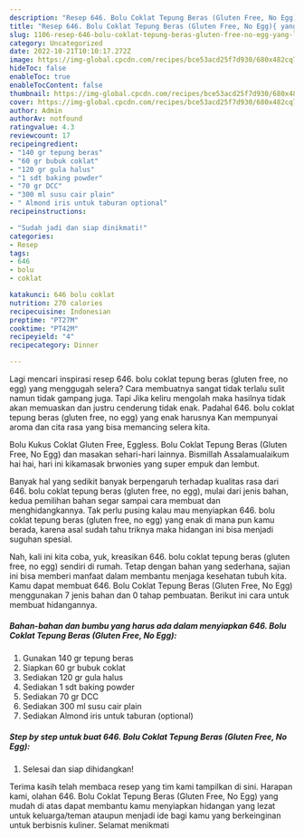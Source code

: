```yaml
---
description: "Resep 646. Bolu Coklat Tepung Beras (Gluten Free, No Egg){ yang Lezat Sekali,  Menu Buat lebaran"
title: "Resep 646. Bolu Coklat Tepung Beras (Gluten Free, No Egg){ yang Lezat Sekali,  Menu Buat lebaran"
slug: 1106-resep-646-bolu-coklat-tepung-beras-gluten-free-no-egg-yang-lezat-sekali-menu-buat-lebaran
category: Uncategorized
date: 2022-10-21T10:10:17.272Z
image: https://img-global.cpcdn.com/recipes/bce53acd25f7d930/680x482cq70/646-bolu-coklat-tepung-beras-gluten-free-no-egg-foto-resep-utama.jpg
hideToc: false
enableToc: true
enableTocContent: false
thumbnail: https://img-global.cpcdn.com/recipes/bce53acd25f7d930/680x482cq70/646-bolu-coklat-tepung-beras-gluten-free-no-egg-foto-resep-utama.jpg
cover: https://img-global.cpcdn.com/recipes/bce53acd25f7d930/680x482cq70/646-bolu-coklat-tepung-beras-gluten-free-no-egg-foto-resep-utama.jpg
author: Admin
authorAv: notfound
ratingvalue: 4.3
reviewcount: 17
recipeingredient:
- "140 gr tepung beras"
- "60 gr bubuk coklat"
- "120 gr gula halus"
- "1 sdt baking powder"
- "70 gr DCC"
- "300 ml susu cair plain"
- " Almond iris untuk taburan optional"
recipeinstructions:

- "Sudah jadi dan siap dinikmati!"
categories:
- Resep
tags:
- 646
- bolu
- coklat

katakunci: 646 bolu coklat 
nutrition: 270 calories
recipecuisine: Indonesian
preptime: "PT27M"
cooktime: "PT42M"
recipeyield: "4"
recipecategory: Dinner

---
```



Lagi mencari inspirasi resep 646. bolu coklat tepung beras (gluten free, no egg) yang menggugah selera? Cara membuatnya sangat tidak terlalu sulit namun tidak gampang juga. Tapi Jika keliru mengolah maka hasilnya tidak akan memuaskan dan justru cenderung tidak enak. Padahal 646. bolu coklat tepung beras (gluten free, no egg) yang enak harusnya Kan mempunyai aroma dan cita rasa yang bisa memancing selera kita.


Bolu Kukus Coklat Gluten Free, Eggless. Bolu Coklat Tepung Beras (Gluten Free, No Egg) dan masakan sehari-hari lainnya. Bismillah Assalamualaikum hai hai, hari ini kikamasak brwonies yang super empuk dan lembut.

Banyak hal yang sedikit banyak berpengaruh terhadap kualitas rasa dari 646. bolu coklat tepung beras (gluten free, no egg), mulai dari jenis bahan, kedua pemilihan bahan segar sampai cara membuat dan menghidangkannya. Tak perlu pusing kalau mau menyiapkan 646. bolu coklat tepung beras (gluten free, no egg) yang enak di mana pun kamu berada, karena asal sudah tahu triknya maka hidangan ini bisa menjadi suguhan spesial.


Nah, kali ini kita coba, yuk, kreasikan 646. bolu coklat tepung beras (gluten free, no egg) sendiri di rumah. Tetap dengan bahan yang sederhana, sajian ini bisa memberi manfaat dalam membantu menjaga kesehatan tubuh kita. Kamu dapat membuat 646. Bolu Coklat Tepung Beras (Gluten Free, No Egg) menggunakan 7 jenis bahan dan 0 tahap pembuatan. Berikut ini cara untuk membuat hidangannya.

<!--inarticleads1-->

##### Bahan-bahan dan bumbu yang harus ada dalam menyiapkan 646. Bolu Coklat Tepung Beras (Gluten Free, No Egg):

1. Gunakan 140 gr tepung beras
1. Siapkan 60 gr bubuk coklat
1. Sediakan 120 gr gula halus
1. Sediakan 1 sdt baking powder
1. Sediakan 70 gr DCC
1. Sediakan 300 ml susu cair plain
1. Sediakan  Almond iris untuk taburan (optional)




<!--inarticleads2-->

##### Step by step untuk buat 646. Bolu Coklat Tepung Beras (Gluten Free, No Egg):


1. Selesai dan siap dihidangkan!



Terima kasih telah membaca resep yang tim kami tampilkan di sini. Harapan kami, olahan 646. Bolu Coklat Tepung Beras (Gluten Free, No Egg) yang mudah di atas dapat membantu kamu menyiapkan hidangan yang lezat untuk keluarga/teman ataupun menjadi ide bagi kamu yang berkeinginan untuk berbisnis kuliner. Selamat menikmati
